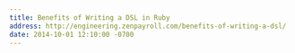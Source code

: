 ```yaml
---
title: Benefits of Writing a DSL in Ruby
address: http://engineering.zenpayroll.com/benefits-of-writing-a-dsl/
date: 2014-10-01 12:10:00 -0700
---
```

